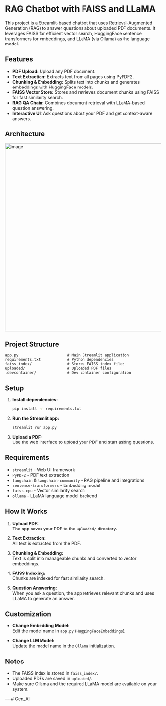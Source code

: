 # RAG Chatbot with FAISS and LLaMA
 
This project is a Streamlit-based chatbot that uses Retrieval-Augmented Generation (RAG) to answer questions about uploaded PDF documents. It leverages FAISS for efficient vector search, HuggingFace sentence transformers for embeddings, and LLaMA (via Ollama) as the language model.
 
## Features
 
- **PDF Upload:** Upload any PDF document.
- **Text Extraction:** Extracts text from all pages using PyPDF2.
- **Chunking & Embedding:** Splits text into chunks and generates embeddings with HuggingFace models.
- **FAISS Vector Store:** Stores and retrieves document chunks using FAISS for fast similarity search.
- **RAG QA Chain:** Combines document retrieval with LLaMA-based question answering.
- **Interactive UI:** Ask questions about your PDF and get context-aware answers.


## Architecture 
<img width="1206" height="608" alt="image" src="https://github.com/user-attachments/assets/00ad2091-b077-43b1-ad69-8a5c0046ccfd" />


 
## Project Structure
 
```
app.py                      # Main Streamlit application
requirements.txt            # Python dependencies
faiss_index/                # Stores FAISS index files
uploaded/                   # Uploaded PDF files
.devcontainer/              # Dev container configuration
```
 
## Setup
 
1. **Install dependencies:**
   ```sh
   pip install -r requirements.txt
   ```
 
2. **Run the Streamlit app:**
   ```sh
   streamlit run app.py
   ```
 
3. **Upload a PDF:**  
   Use the web interface to upload your PDF and start asking questions.
 
## Requirements
 
- `streamlit` - Web UI framework
- `PyPDF2` - PDF text extraction
- `langchain` & `langchain-community` - RAG pipeline and integrations
- `sentence-transformers` - Embedding model
- `faiss-cpu` - Vector similarity search
- `ollama` - LLaMA language model backend
 
## How It Works
 
1. **Upload PDF:**  
   The app saves your PDF to the `uploaded/` directory.
 
2. **Text Extraction:**  
   All text is extracted from the PDF.
 
3. **Chunking & Embedding:**  
   Text is split into manageable chunks and converted to vector embeddings.
 
4. **FAISS Indexing:**  
   Chunks are indexed for fast similarity search.
 
5. **Question Answering:**  
   When you ask a question, the app retrieves relevant chunks and uses LLaMA to generate an answer.
 
## Customization
 
- **Change Embedding Model:**  
  Edit the model name in `app.py` (`HuggingFaceEmbeddings`).
 
- **Change LLM Model:**  
  Update the model name in the `Ollama` initialization.
 
## Notes
 
- The FAISS index is stored in `faiss_index/`.
- Uploaded PDFs are saved in `uploaded/`.
- Make sure Ollama and the required LLaMA model are available on your system.
 
 
---# Gen_AI
